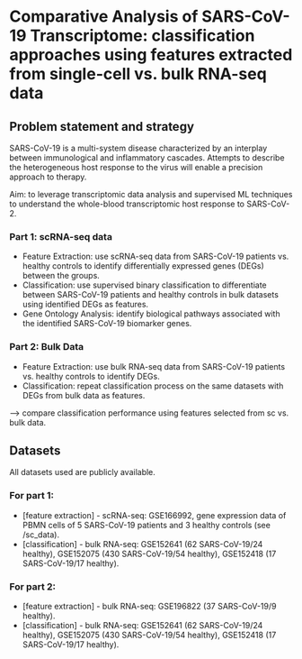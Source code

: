 # Comparative Analysis of SARS-CoV-19 Transcriptome: classification approaches using features extracted from single-cell vs. bulk RNA-seq data

## Problem statement and strategy
SARS-CoV-19 is a multi-system disease characterized by an interplay between immunological and inflammatory cascades. Attempts to describe the heterogeneous host response to the virus will enable a precision approach to therapy. 

Aim: to leverage transcriptomic data analysis and supervised ML techniques to understand the whole-blood transcriptomic host response to SARS-CoV-2. 

### Part 1: scRNA-seq data
- Feature Extraction: use scRNA-seq data from SARS-CoV-19 patients vs. healthy controls to identify differentially expressed genes (DEGs) between the groups. 
- Classification: use supervised binary classification to differentiate between SARS-CoV-19 patients and healthy controls in bulk datasets using identified DEGs as features.
- Gene Ontology Analysis: identify biological pathways associated with the identified SARS-CoV-19 biomarker genes.

### Part 2: Bulk Data
- Feature Extraction: use bulk RNA-seq data from SARS-CoV-19 patients vs. healthy controls to identify DEGs. 
- Classification: repeat classification process on the same datasets with DEGs from bulk data as features.

--> compare classification performance using features selected from sc vs. bulk data.


## Datasets
All datasets used are publicly available.
### For part 1:
- [feature extraction] - scRNA-seq: GSE166992, gene expression data of PBMN cells of 5 SARS-CoV-19 patients and 3 healthy controls (see /sc_data).
- [classification] - bulk RNA-seq: GSE152641 (62 SARS-CoV-19/24 healthy), GSE152075 (430 SARS-CoV-19/54 healthy), GSE152418 (17 SARS-CoV-19/17 healthy).
### For part 2:
- [feature extraction] - bulk RNA-seq: GSE196822 (37 SARS-CoV-19/9 healthy).
- [classification] - bulk RNA-seq: GSE152641 (62 SARS-CoV-19/24 healthy), GSE152075 (430 SARS-CoV-19/54 healthy), GSE152418 (17 SARS-CoV-19/17 healthy).


